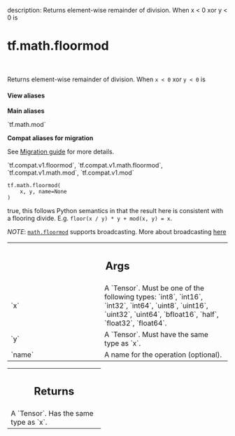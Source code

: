 description: Returns element-wise remainder of division. When x < 0 xor y < 0 is

<div itemscope itemtype="http://developers.google.com/ReferenceObject">
<meta itemprop="name" content="tf.math.floormod" />
<meta itemprop="path" content="Stable" />
</div>

# tf.math.floormod

<!-- Insert buttons and diff -->

<table class="tfo-notebook-buttons tfo-api nocontent" align="left">

</table>



Returns element-wise remainder of division. When `x < 0` xor `y < 0` is

<section class="expandable">
  <h4 class="showalways">View aliases</h4>
  <p>
<b>Main aliases</b>
<p>`tf.math.mod`</p>

<b>Compat aliases for migration</b>
<p>See
<a href="https://www.tensorflow.org/guide/migrate">Migration guide</a> for
more details.</p>
<p>`tf.compat.v1.floormod`, `tf.compat.v1.math.floormod`, `tf.compat.v1.math.mod`, `tf.compat.v1.mod`</p>
</p>
</section>

<pre class="devsite-click-to-copy prettyprint lang-py tfo-signature-link">
<code>tf.math.floormod(
    x, y, name=None
)
</code></pre>



<!-- Placeholder for "Used in" -->

true, this follows Python semantics in that the result here is consistent
with a flooring divide. E.g. `floor(x / y) * y + mod(x, y) = x`.

*NOTE*: <a href="../../tf/math/floormod.md"><code>math.floormod</code></a> supports broadcasting. More about broadcasting
[here](http://docs.scipy.org/doc/numpy/user/basics.broadcasting.html)

<!-- Tabular view -->
 <table class="responsive fixed orange">
<colgroup><col width="214px"><col></colgroup>
<tr><th colspan="2"><h2 class="add-link">Args</h2></th></tr>

<tr>
<td>
`x`
</td>
<td>
A `Tensor`. Must be one of the following types: `int8`, `int16`, `int32`, `int64`, `uint8`, `uint16`, `uint32`, `uint64`, `bfloat16`, `half`, `float32`, `float64`.
</td>
</tr><tr>
<td>
`y`
</td>
<td>
A `Tensor`. Must have the same type as `x`.
</td>
</tr><tr>
<td>
`name`
</td>
<td>
A name for the operation (optional).
</td>
</tr>
</table>



<!-- Tabular view -->
 <table class="responsive fixed orange">
<colgroup><col width="214px"><col></colgroup>
<tr><th colspan="2"><h2 class="add-link">Returns</h2></th></tr>
<tr class="alt">
<td colspan="2">
A `Tensor`. Has the same type as `x`.
</td>
</tr>

</table>

